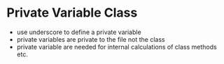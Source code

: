 # Private Variable Class

- use underscore to define a private variable
- private variables are private to the file not the class
- private variable are needed for internal calculations of class methods etc.

```
```